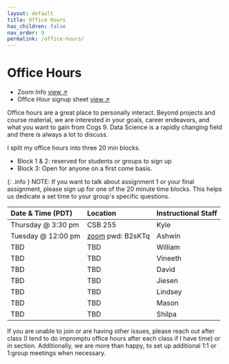 ```yaml
---
layout: default
title: Office Hours
has_children: false
nav_order: 9
permalink: /office-hours/
---
```

# Office Hours

- Zoom Info <a href="https://docs.google.com/document/d/1I5w536c7VGTX5EWxvLZfmvtUnMBWB--qPsa48C_ekUA/edit?usp=sharing" target="_blank" rel="noopener">view &#x2197;</a> 
- Office Hour signup sheet <a href="https://docs.google.com/spreadsheets/d/1jtsbQL55JvpUGZjcG13DoCZRYn6nAzpSX5dWE48yVAc/edit?usp=sharing" target="_blank" rel="noopener">view &#x2197;</a> 


Office hours are a great place to personally interact. Beyond projects and course material, we are interested in your goals, career endeavors, and what you want to gain from Cogs 9. Data Science is a rapidly changing field and there is always a lot to discuss. 

I split my office hours into three 20 min blocks.

- Block 1 & 2: reserved for students or groups to sign up
- Block 3: Open for anyone on a first come basis.

{: .info }
NOTE: If you want to talk about assignment 1 or your final assignment, please sign up for one of the 20 minute time blocks. This helps us dedicate a set time to your group's specific questions.


| Date & Time (PDT)   | Location              | Instructional Staff |
|:--------------------|:----------------------|:------------------- |
| Thursday @ 3:30 pm  | CSB 255               | Kyle                |
| Tuesday @ 12:00 pm  | [zoom](https://ucsd.zoom.us/j/7555042872?pwd=dStFTDBGNjc5K2VBaXBLWjcyT0l5UT09) pwd: B2sKTq                 | Ashwin              |
| TBD                 | TBD                   | William             |
| TBD                 | TBD                   | Vineeth             |
| TBD                 | TBD                   | David               |
| TBD                 | TBD                   | Jiesen              |
| TBD                 | TBD                   | Lindsey             |
| TBD                 | TBD                   | Mason               |
| TBD                 | TBD                   | Shilpa              |


If you are unable to join or are having other issues, please reach out after class (I tend to do impromptu office hours after each class if I have time) or in section. Additionally, we are more than happy, to set up additional 1:1 or 1:group meetings when necessary.
